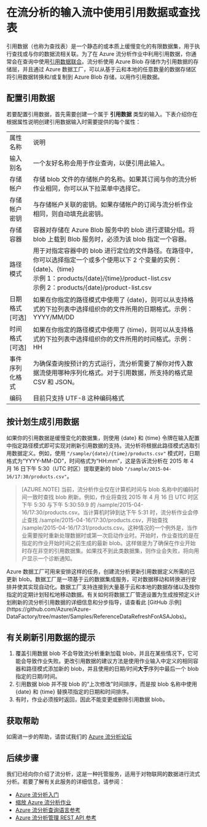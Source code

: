 <properties 
	pageTitle="在流分析中使用引用数据和查找表 | Azure" 
	description="在流分析查询中使用引用数据" 
	keywords="查找表, 引用数据"
	services="stream-analytics" 
	documentationCenter="" 
	authors="jeffstokes72" 
	manager="paulettm"
	editor="cgronlun"/>

<tags 
	ms.service="stream-analytics" 
	ms.date="05/03/2016"
	wacn.date="06/20/2016"/>

# 在流分析的输入流中使用引用数据或查找表

引用数据（也称为查找表）是一个静态的或本质上缓慢变化的有限数据集，用于执行查找或与你的数据流相关联。为了在 Azure 流分析作业中利用引用数据，你通常会在查询中使用[引用数据联合](https://msdn.microsoft.com/zh-cn/library/azure/dn949258.aspx)。流分析使用 Azure Blob 存储作为引用数据的存储层，并且通过 Azure 数据工厂，可以从<!--[-->基于云和本地的任意数量的数据存储区<!--](/documentation/articles/data-factory-data-movement-activities)-->将引用数据转换和/或复制到 Azure Blob 存储，以用作引用数据。

## 配置引用数据

若要配置引用数据，首先需要创建一个属于 **引用数据** 类型的输入。下表介绍你在根据属性说明创建引用数据输入时需要提供的每个属性：

<table>
<tbody>
<tr>
<td>属性名称</td>
<td>说明</td>
</tr>
<tr>
<td>输入别名</td>
<td>一个友好名称会用于作业查询，以便引用此输入。</td>
</tr>
<tr>
<td>存储帐户</td>
<td>存储 blob 文件的存储帐户的名称。如果其订阅与你的流分析作业相同，你可以从下拉菜单中选择它。</td>
</tr>
<tr>
<td>存储帐户密钥</td>
<td>与存储帐户关联的密钥。如果存储帐户的订阅与流分析作业相同，则自动填充此密钥。</td>
</tr>
<tr>
<td>存储容器</td>
<td>容器对存储在 Azure Blob 服务中的 blob 进行逻辑分组。将 blob 上载到 Blob 服务时，必须为该 blob 指定一个容器。</td>
</tr>
<tr>
<td>路径模式</td>
<td>用于对指定容器中的 blob 进行定位的文件路径。在路径中，你可以选择指定一个或多个使用以下 2 个变量的实例：<BR>{date}、{time}<BR>示例 1：products/{date}/{time}/product-list.csv<BR>示例 2：products/{date}/product-list.csv
</tr>
<tr>
<td>日期格式 [可选]</td>
<td>如果在你指定的路径模式中使用了 {date}，则可以从支持格式的下拉列表中选择组织你的文件所用的日期格式。示例：YYYY/MM/DD</td>
</tr>
<tr>
<td>时间格式 [可选]</td>
<td>如果在你指定的路径模式中使用了 {time}，则可以从支持格式的下拉列表中选择组织你的文件所用的时间格式。示例：HH</td>
</tr>
<tr>
<td>事件序列化格式</td>
<td>为确保查询按预计的方式运行，流分析需要了解你对传入数据流使用哪种序列化格式。对于引用数据，所支持的格式是 CSV 和 JSON。</td>
</tr>
<tr>
<td>编码</td>
<td>目前只支持 UTF-8 这种编码格式</td>
</tr>
</tbody>
</table>

## 按计划生成引用数据

如果你的引用数据是缓慢变化的数据集，则使用 {date} 和 {time} 令牌在输入配置中指定路径模式即可实现对刷新引用数据的支持。流分析将根据此路径模式选取引用数据定义。例如，使用 ````"/sample/{date}/{time}/products.csv"```` 模式时，日期格式为“YYYY-MM-DD”，时间格式为“HH:mm”，这是告诉流分析在 2015 年 4 月 16 日下午 5:30（UTC 时区）提取更新的 blob ````"/sample/2015-04-16/17:30/products.csv"````。

> [AZURE.NOTE] 当前，流分析作业仅在计算机时间与 blob 名称中的编码时间一致时查找 blob 刷新。例如，作业将查找 2015 年 4 月 16 日 UTC 时区下午 5:30 与下午 5:30:59.9 的 /sample/2015-04-16/17:30/products.csv。当计算机时钟到达下午 5:31 时，流分析作业会停止查找 /sample/2015-04-16/17:30/products.csv，开始查找 /sample/2015-04-16/17:31/products.csv。这种情况的一个例外是，当作业需要按时重新处理数据时或第一次启动作业时。开始时，作业查找的是在指定的作业开始时间之前生成的最新 blob。这样做是为了确保在作业开始时存在非空的引用数据集。如果找不到此类数据集，则作业会失败，将向用户显示一个诊断通知。

<!--[-->Azure 数据工厂<!--](http://azure.microsoft.com/documentation/services/data-factory/)-->可用来安排这样的任务，创建流分析更新引用数据定义所需的已更新 blob。数据工厂是一项基于云的数据集成服务，可对数据移动和转换进行安排并使其实现自动化。数据工厂支持<!--[-->连接到大量基于云和本地的数据存储<!--](/articles/data-factory-data-movement-activities.md)-->以及按你指定的定期计划轻松地移动数据。有关如何将数据工厂管道设置为生成按预定义计划刷新的流分析引用数据的详细信息和分步指导，请查看此 [GitHub 示例](https://github.com/Azure/Azure-DataFactory/tree/master/Samples/ReferenceDataRefreshForASAJobs)。

## 有关刷新引用数据的提示 ##

1. 覆盖引用数据 blob 不会导致流分析重新加载 blob，并且在某些情况下，它可能会导致作业失败。更改引用数据的建议方法是使用作业输入中定义的相同容器和路径模式添加新的 blob，并且使用的日期/时间**大于**序列中最后一个 blob 指定的日期/时间。
2.	引用数据 blob 并不按 blob 的“上次修改”时间排序，而是按 blob 名称中使用 {date} 和 {time} 替换项指定的日期和时间排序。
3.	有时，作业必须按时返回，因此不能变更或删除引用数据 blob。

## 获取帮助
如需进一步的帮助，请尝试我们的 [Azure 流分析论坛](https://social.msdn.microsoft.com/Forums/zh-CN/home?forum=AzureStreamAnalytics)

## 后续步骤
我们已经向你介绍了流分析，这是一种托管服务，适用于对物联网的数据进行流式分析。若要了解有关此服务的详细信息，请参阅：

- [Azure 流分析入门](/documentation/articles/stream-analytics-get-started)
- [缩放 Azure 流分析作业](/documentation/articles/stream-analytics-scale-jobs)
- [Azure 流分析查询语言参考](https://msdn.microsoft.com/zh-cn/library/azure/dn834998.aspx)
- [Azure 流分析管理 REST API 参考](https://msdn.microsoft.com/zh-cn/library/azure/dn835031.aspx)

<!--Link references-->
[stream.analytics.developer.guide]: ../stream-analytics-developer-guide.md
[stream.analytics.scale.jobs]: stream-analytics-scale-jobs.md
[stream.analytics.introduction]: stream-analytics-introduction.md
[stream.analytics.get.started]: stream-analytics-get-started.md
[stream.analytics.query.language.reference]: http://go.microsoft.com/fwlink/?LinkID=513299
[stream.analytics.rest.api.reference]: http://go.microsoft.com/fwlink/?LinkId=517301

<!---HONumber=Mooncake_0307_2016-->